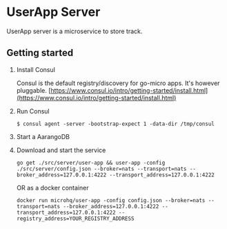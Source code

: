 # UserApp Server

UserApp server is a microservice to store track.

## Getting started

1. Install Consul

	Consul is the default registry/discovery for go-micro apps. It's however pluggable.
	[https://www.consul.io/intro/getting-started/install.html](https://www.consul.io/intro/getting-started/install.html)

2. Run Consul
	```
	$ consul agent -server -bootstrap-expect 1 -data-dir /tmp/consul
	```

3. Start a AarangoDB

4. Download and start the service

	```shell
	go get ./src/server/user-app && user-app -config ./src/server/config.json --broker=nats --transport=nats --broker_address=127.0.0.1:4222 --transport_address=127.0.0.1:4222
	```

	OR as a docker container

	```shell
	docker run microhq/user-app -config config.json --broker=nats --transport=nats --broker_address=127.0.0.1:4222 --transport_address=127.0.0.1:4222 --registry_address=YOUR_REGISTRY_ADDRESS
	```